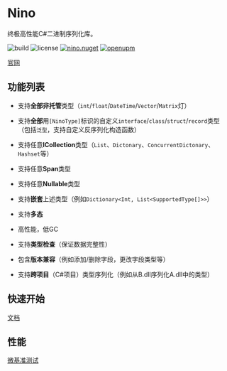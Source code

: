 # Nino

终极高性能C#二进制序列化库。

![build](https://img.shields.io/github/actions/workflow/status/JasonXuDeveloper/Nino/.github/workflows/ci.yml?branch=main)
![license](https://img.shields.io/github/license/JasonXuDeveloper/Nino)
[![nino.nuget](https://img.shields.io/nuget/v/Nino?label=Nino)](https://www.nuget.org/packages/Nino)
[![openupm](https://img.shields.io/npm/v/com.jasonxudeveloper.nino?label=openupm&registry_uri=https://package.openupm.com)](https://openupm.com/packages/com.jasonxudeveloper.nino/)


[官网](https://nino.xgamedev.net/zh/)

## 功能列表

- 支持**全部非托管**类型（`int`/`float`/`DateTime`/`Vector`/`Matrix`灯）

- 支持**全部**用`[NinoType]`标识的自定义`interface`/`class`/`struct`/`record`类型（包括`泛型`，支持自定义反序列化构造函数）

- 支持任意**ICollection**类型（`List`、`Dictonary`、`ConcurrentDictonary`、`Hashset`等）

- 支持任意**Span**类型

- 支持任意**Nullable**类型

- 支持**嵌套**上述类型（例如`Dictionary<Int, List<SupportedType[]>>`）

- 支持**多态**

- 高性能，低GC

- 支持**类型检查**（保证数据完整性）

- 包含**版本兼容**（例如添加/删除字段，更改字段类型等）

- 支持**跨项目**（C#项目）类型序列化（例如从B.dll序列化A.dll中的类型）

## 快速开始

[文档](https://nino.xgamedev.net/zh/start)

## 性能

[微基准测试](https://nino.xgamedev.net/zh/perf/micro)
